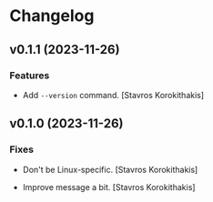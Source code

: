 # Changelog


## v0.1.1 (2023-11-26)

### Features

* Add `--version` command. [Stavros Korokithakis]


## v0.1.0 (2023-11-26)

### Fixes

* Don't be Linux-specific. [Stavros Korokithakis]

* Improve message a bit. [Stavros Korokithakis]


